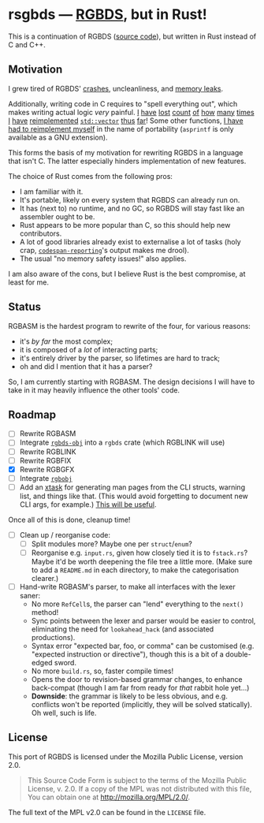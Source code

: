 # rsgbds — [RGBDS](https://rgbds.gbdev.io), but in Rust!

This is a continuation of RGBDS ([source code](https://github.com/gbdev/rgbds)), but written in Rust instead of C and C++.

## Motivation

I grew tired of RGBDS' [crashes](https://github.com/gbdev/rgbds/commit/2eca43cd2da5a4be21cada359bd5e152f1896453), uncleanliness, and [memory leaks](https://github.com/gbdev/rgbds/blob/2d15e405395912ea4e6bd3b3ce90010427ab44d8/src/asm/symbol.c#L295-L296).

Additionally, writing code in C requires to "spell everything out", which makes writing actual logic *very* painful.
[I][vec0] [have][vec1] [lost][vec2] [count][vec3] [of][vec4] [how][vec5] [many][vec6] [times][vec7] [I][vec8] [have][vec9] [reimplemented][vec10] [`std::vector`][vec11] [thus][vec12] [far][vec13]!
Some other functions, [I have had to reimplement myself][asprintf] in the name of portability (`asprintf` is only available as a GNU extension).

This forms the basis of my motivation for rewriting RGBDS in a language that isn't C.
The latter especially hinders implementation of new features.

The choice of Rust comes from the following pros:
- I am familiar with it.
- It's portable, likely on every system that RGBDS can already run on.
- It has (next to) no runtime, and no GC, so RGBDS will stay fast like an assembler ought to be.
- Rust appears to be more popular than C, so this should help new contributors.
- A lot of good libraries already exist to externalise a lot of tasks (holy crap, [`codespan-reporting`](https://lib.rs/crates/codespan-reporting)'s output makes me drool).
- The usual "no memory safety issues!" also applies.

I am also aware of the cons, but I believe Rust is the best compromise, at least for me.

## Status

RGBASM is the hardest program to rewrite of the four, for various reasons:
- it's *by far* the most complex;
- it is composed of a *lot* of interacting parts;
- it's entirely driver by the parser, so lifetimes are hard to track;
- oh and did I mention that it has a parser?

So, I am currently starting with RGBASM.
The design decisions I will have to take in it may heavily influence the other tools' code.

## Roadmap

- [ ] Rewrite RGBASM
- [ ] Integrate [`rgbds-obj`](https://github.com/ISSOtm/rgbds-obj) into a `rgbds` crate (which RGBLINK will use)
- [ ] Rewrite RGBLINK
- [ ] Rewrite RGBFIX
- [x] Rewrite RGBGFX
- [ ] Integrate [`rgbobj`](https://github.com/ISSOtm/rgbobj)
- [ ] Add an [xtask](https://github.com/matklad/cargo-xtask) for generating man pages from the CLI structs, warning list, and things like that. (This would avoid forgetting to document new CLI args, for example.) [This will be useful](https://docs.rs/syn/latest/syn/fn.parse_file.html).

Once all of this is done, cleanup time!

- [ ] Clean up / reorganise code:
  - [ ] Split modules more? Maybe one per `struct`/`enum`?
  - [ ] Reorganise e.g. `input.rs`, given how closely tied it is to `fstack.rs`?
        Maybe it'd be worth deepening the file tree a little more.
        (Make sure to add a `README.md` in each directory, to make the categorisation clearer.)
- [ ] Hand-write RGBASM's parser, to make all interfaces with the lexer saner:
  - No more `RefCell`s, the parser can "lend" everything to the `next()` method!
  - Sync points between the lexer and parser would be easier to control, eliminating the need for `lookahead_hack` (and associated productions).
  - Syntax error "expected bar, foo, or comma" can be customised (e.g. "expected instruction or directive"), though this is a bit of a double-edged sword.
  - No more `build.rs`, so, faster compile times!
  - Opens the door to revision-based grammar changes, to enhance back-compat (though I am far from ready for *that* rabbit hole yet...)
  - **Downside**: the grammar is likely to be less obvious, and e.g. conflicts won't be reported (implicitly, they will be solved statically).
    Oh well, such is life.

## License

This port of RGBDS is licensed under the Mozilla Public License, version 2.0.

> This Source Code Form is subject to the terms of the Mozilla Public License,
> v. 2.0. If a copy of the MPL was not distributed with this file, You can obtain
> one at http://mozilla.org/MPL/2.0/.

The full text of the MPL v2.0 can be found in the `LICENSE` file.

[vec0]: https://github.com/gbdev/rgbds/blob/2d15e405395912ea4e6bd3b3ce90010427ab44d8/src/asm/charmap.c#L61-L69
[vec1]: https://github.com/gbdev/rgbds/blob/2d15e405395912ea4e6bd3b3ce90010427ab44d8/src/link/output.c#L85-L96
[vec2]: https://github.com/gbdev/rgbds/blob/2d15e405395912ea4e6bd3b3ce90010427ab44d8/src/link/output.c#L177-L188
[vec3]: https://github.com/gbdev/rgbds/blob/2d15e405395912ea4e6bd3b3ce90010427ab44d8/src/asm/parser.y#L274-L280
[vec4]: https://github.com/gbdev/rgbds/blob/2d15e405395912ea4e6bd3b3ce90010427ab44d8/src/asm/parser.y#L386-L392
[vec5]: https://github.com/gbdev/rgbds/blob/2d15e405395912ea4e6bd3b3ce90010427ab44d8/src/link/script.c#L43-L51
[vec6]: https://github.com/gbdev/rgbds/blob/2d15e405395912ea4e6bd3b3ce90010427ab44d8/src/link/script.c#L252-L258
[vec7]: https://github.com/gbdev/rgbds/blob/2d15e405395912ea4e6bd3b3ce90010427ab44d8/src/link/script.c#L268-L274
[vec8]: https://github.com/gbdev/rgbds/blob/2d15e405395912ea4e6bd3b3ce90010427ab44d8/src/asm/macro.c#L71-L79
[vec9]: https://github.com/gbdev/rgbds/blob/2d15e405395912ea4e6bd3b3ce90010427ab44d8/src/asm/rpn.c#L53-L64
[vec10]: https://github.com/gbdev/rgbds/blob/2d15e405395912ea4e6bd3b3ce90010427ab44d8/src/link/patch.c#L61-L65
[vec11]: https://github.com/gbdev/rgbds/blob/2d15e405395912ea4e6bd3b3ce90010427ab44d8/src/asm/lexer.c#L636-L647
[vec12]: https://github.com/gbdev/rgbds/blob/2d15e405395912ea4e6bd3b3ce90010427ab44d8/src/asm/symbol.c#L105-L111
[vec13]: https://github.com/gbdev/rgbds/blob/2d15e405395912ea4e6bd3b3ce90010427ab44d8/src/link/object.c#L140-L147
[asprintf]: https://github.com/gbdev/rgbds/blob/2d15e405395912ea4e6bd3b3ce90010427ab44d8/src/asm/fstack.c#L189-L204
